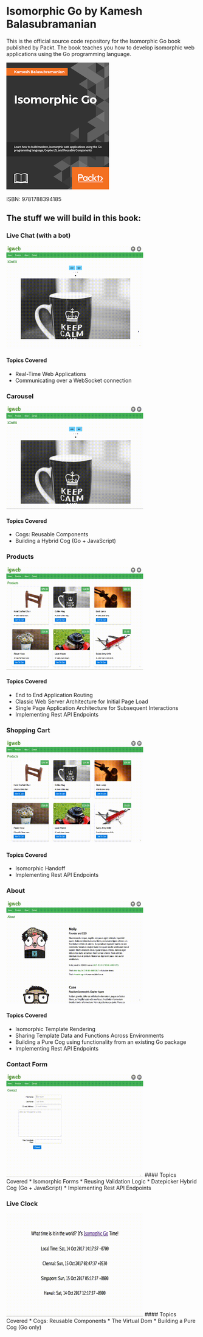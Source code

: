 # Isomorphic Go by Kamesh Balasubramanian

This is the official source code repository for the Isomorphic Go book published by Packt. The book teaches you how to develop isomorphic web applications using the Go programming language.

[![IsomorphicGo](https://raw.githubusercontent.com/EngineerKamesh/igb/master/assets/isomorphicgo_cover_thumb.png)](https://www.packtpub.com/web-development/isomorphic-go)

ISBN: 9781788394185

## The stuff we will build in this book:

### Live Chat (with a bot)
<img width="360" src="https://raw.githubusercontent.com/EngineerKamesh/igb/master/assets/videos/livechat.gif">

#### Topics Covered
* Real-Time Web Applications
* Communicating over a WebSocket connection

### Carousel
<img width="360" src="https://raw.githubusercontent.com/EngineerKamesh/igb/master/assets/videos/carousel.gif">

#### Topics Covered
* Cogs: Reusable Components
* Building a Hybrid Cog (Go + JavaScript)

### Products 
<img width="360" src="https://raw.githubusercontent.com/EngineerKamesh/igb/master/assets/videos/products.gif">

#### Topics Covered
* End to End Application Routing
* Classic Web Server Architecture for Initial Page Load
* Single Page Application Architecture for Subsequent Interactions
* Implementing Rest API Endpoints

### Shopping Cart 
<img width="360" src="https://raw.githubusercontent.com/EngineerKamesh/igb/master/assets/videos/shoppingcart.gif">	

#### Topics Covered
* Isomorphic Handoff
* Implementing Rest API Endpoints

### About
<img width="360" src="https://raw.githubusercontent.com/EngineerKamesh/igb/master/assets/videos/about.gif">

#### Topics Covered
* Isomorphic Template Rendering
* Sharing Template Data and Functions Across Environments
* Building a Pure Cog using functionality from an existing Go package
* Implementing Rest API Endpoints

### Contact Form
<img width="360" src="https://raw.githubusercontent.com/EngineerKamesh/igb/master/assets/videos/contact.gif">
#### Topics Covered
* Isomorphic Forms
* Reusing Validation Logic
* Datepicker Hybrid Cog (Go + JavaScript)
* Implementing Rest API Endpoints

### Live Clock
<img width="360" src="https://raw.githubusercontent.com/EngineerKamesh/igb/master/assets/videos/liveclock.gif">
#### Topics Covered
* Cogs: Reusable Components
* The Virtual Dom
* Building a Pure Cog (Go only)